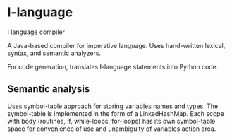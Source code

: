 # I-language
I language compiler

A Java-based compiler for imperative language.
Uses hand-written lexical, syntax, and semantic analyzers.  

For code generation, translates I-language statements into Python code.

## Semantic analysis
Uses symbol-table approach for storing variables names and types.
The symbol-table is implemented in the form of a LinkedHashMap.
Each scope with body (routines, if, while-loops, for-loops) has its own symbol-table space for convenience of use and unambiguity
of variables action area.
